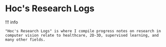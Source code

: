 # Hoc's Research Logs

!!! info

    "Hoc's Research Logs" is where I compile progress notes on research in computer vision relate to healthcare, 2D-3D, supervised learning, and many other fields.



